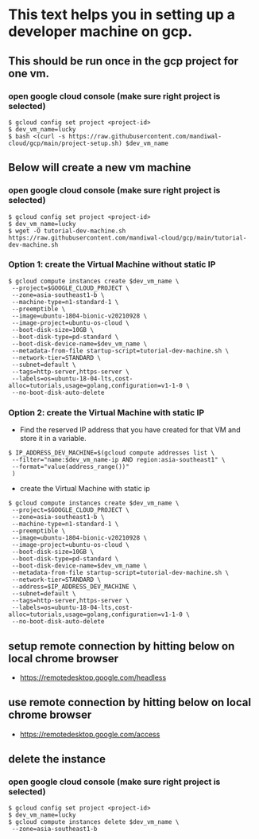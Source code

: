 # This text helps you in setting up a developer machine on gcp.
## This should be run once in the gcp project for one vm.
### open google cloud console (make sure right project is selected)
```
$ gcloud config set project <project-id>
$ dev_vm_name=lucky
$ bash <(curl -s https://raw.githubusercontent.com/mandiwal-cloud/gcp/main/project-setup.sh) $dev_vm_name
```

## Below will create a new vm machine
###  open google cloud console (make sure right project is selected)
```
$ gcloud config set project <project-id>
$ dev_vm_name=lucky	
$ wget -O tutorial-dev-machine.sh https://raw.githubusercontent.com/mandiwal-cloud/gcp/main/tutorial-dev-machine.sh

```
### Option 1: create the Virtual Machine without static IP 
```
$ gcloud compute instances create $dev_vm_name \
 --project=$GOOGLE_CLOUD_PROJECT \
 --zone=asia-southeast1-b \
 --machine-type=n1-standard-1 \
 --preemptible \
 --image=ubuntu-1804-bionic-v20210928 \
 --image-project=ubuntu-os-cloud \
 --boot-disk-size=10GB \
 --boot-disk-type=pd-standard \
 --boot-disk-device-name=$dev_vm_name \
 --metadata-from-file startup-script=tutorial-dev-machine.sh \
 --network-tier=STANDARD \
 --subnet=default \
 --tags=http-server,https-server \
 --labels=os=ubuntu-18-04-lts,cost-alloc=tutorials,usage=golang,configuration=v1-1-0 \
 --no-boot-disk-auto-delete
```
### Option 2: create the Virtual Machine with static IP 
- Find the reserved IP address that you have created for that VM and store it in a variable.
```
$ IP_ADDRESS_DEV_MACHINE=$(gcloud compute addresses list \
 --filter="name:$dev_vm_name-ip AND region:asia-southeast1" \
 --format="value(address_range())"
 )
```
- create the Virtual Machine with static ip
```
$ gcloud compute instances create $dev_vm_name \
 --project=$GOOGLE_CLOUD_PROJECT \
 --zone=asia-southeast1-b \
 --machine-type=n1-standard-1 \
 --preemptible \
 --image=ubuntu-1804-bionic-v20210928 \
 --image-project=ubuntu-os-cloud \
 --boot-disk-size=10GB \
 --boot-disk-type=pd-standard \
 --boot-disk-device-name=$dev_vm_name \
 --metadata-from-file startup-script=tutorial-dev-machine.sh \
 --network-tier=STANDARD \
 --address=$IP_ADDRESS_DEV_MACHINE \
 --subnet=default \
 --tags=http-server,https-server \
 --labels=os=ubuntu-18-04-lts,cost-alloc=tutorials,usage=golang,configuration=v1-1-0 \
 --no-boot-disk-auto-delete
```
## setup remote connection by hitting below on local chrome browser
- https://remotedesktop.google.com/headless
## use remote connection by hitting below on local chrome browser
- https://remotedesktop.google.com/access
## delete the instance
###  open google cloud console (make sure right project is selected)
```
$ gcloud config set project <project-id>
$ dev_vm_name=lucky
$ gcloud compute instances delete $dev_vm_name \
 --zone=asia-southeast1-b
 ```